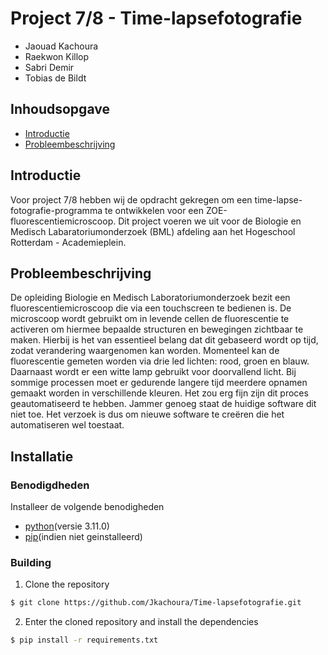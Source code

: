 # Project 7/8 - Time-lapsefotografie
- Jaouad Kachoura
- Raekwon Killop
- Sabri Demir
- Tobias de Bildt

## Inhoudsopgave
- [Introductie](#introductie)
- [Probleembeschrijving](#probleembeschrijving)
## Introductie
Voor project 7/8 hebben wij de opdracht gekregen om een time-lapse-fotografie-programma te ontwikkelen voor een ZOE-fluorescentiemicroscoop. Dit project voeren we uit voor de Biologie en Medisch Labaratoriumonderzoek (BML) afdeling aan het Hogeschool Rotterdam - Academieplein.

## Probleembeschrijving
De opleiding Biologie en Medisch Laboratoriumonderzoek bezit een fluorescentiemicroscoop die via een touchscreen te bedienen is. De microscoop wordt gebruikt om in levende cellen de fluorescentie te activeren om hiermee bepaalde structuren en bewegingen zichtbaar te maken. Hierbij is het van essentieel belang dat dit gebaseerd wordt op tijd, zodat verandering waargenomen kan worden. Momenteel kan de fluorescentie gemeten worden via drie led lichten: rood, groen en blauw. Daarnaast wordt er een witte lamp gebruikt voor doorvallend licht. Bij sommige processen moet er gedurende langere tijd meerdere opnamen gemaakt worden in verschillende kleuren. Het zou erg fijn zijn dit proces geautomatiseerd te hebben. Jammer genoeg staat de huidige software dit niet toe. Het verzoek is dus om nieuwe software te creëren die het automatiseren wel toestaat.

## Installatie
### Benodigdheden
Installeer de volgende benodigheden

- [python](https://www.python.org/downloads/release/python-3110/)(versie 3.11.0)
- [pip](https://pip.pypa.io/en/stable/installation/)(indien niet geinstalleerd)

### Building
1. Clone the repository

```bash
$ git clone https://github.com/Jkachoura/Time-lapsefotografie.git
```

2. Enter the cloned repository and install the dependencies

```bash
$ pip install -r requirements.txt
```